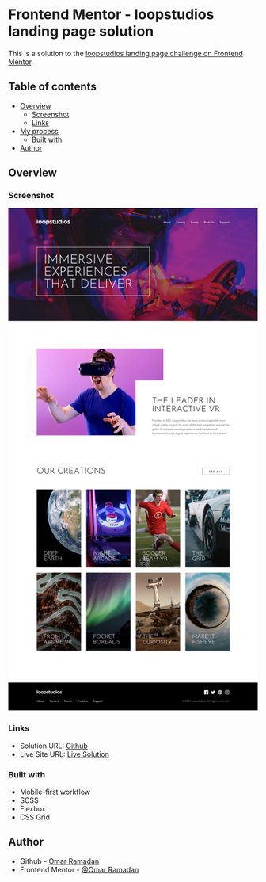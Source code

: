 # Frontend Mentor - loopstudios landing page solution

This is a solution to the [loopstudios landing page challenge on Frontend Mentor](https://www.frontendmentor.io/challenges/loopstudios-landing-page-N88J5Onjw).

## Table of contents

- [Overview](#overview)
  - [Screenshot](#screenshot)
  - [Links](#links)
- [My process](#my-process)
  - [Built with](#built-with)
- [Author](#author)

## Overview

### Screenshot

![](./resources/design/desktop-design.jpg)

### Links

- Solution URL: [Github](https://github.com/oramadn/FM-loopstudios-landing-page)
- Live Site URL: [Live Solution](https://oramadn.github.io/FM-loopstudios-landing-page/)

### Built with

- Mobile-first workflow
- SCSS
- Flexbox
- CSS Grid

## Author

- Github - [Omar Ramadan](https://github.com/oramadn)
- Frontend Mentor - [@Omar Ramadan](https://www.frontendmentor.io/profile/oramadn)
